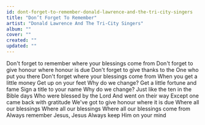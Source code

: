 ```yaml
---
id: dont-forget-to-remember-donald-lawrence-and-the-tri-city-singers
title: "Don’t Forget To Remember"
artist: "Donald Lawrence And The Tri-City Singers"
album: ""
cover: ""
created: ""
updated: ""
---
```


Don't forget to remember where your blessings come from
Don't forget to give honour where honour is due
Don't forget to give thanks to the One who put you there
Don't forget where your blessings come from
When you get a little money
Get up on your feet
Why do we change?
Get a little fortune and fame
Sign a title to your name
Why do we change?
Just like the ten in the Bible days
Who were blessed by the Lord
And went on their way
Except one came back with gratitude
We've got to give honour where it is due
Where all our blessings
Where all our blessings
Where all our blessings come from
Always remember Jesus, Jesus
Always keep Him on your mind